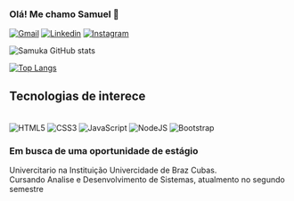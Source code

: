 ### Olá! Me chamo Samuel  👋


[![Gmail](https://img.shields.io/badge/Gmail-D14836?style=for-the-badge&logo=gmail&logoColor=white)](https://mail.google.com/mail/u/0/#inbox)
[![Linkedin](https://img.shields.io/badge/LinkedIn-0077B5?style=for-the-badge&logo=linkedin&logoColor=white)](https://www.linkedin.com/in/samuel-o-gomes-5a998b239/)
[![Instagram](https://img.shields.io/badge/Instagram-E4405F?style=for-the-badge&logo=instagram&logoColor=white)](https://www.instagram.com/samukka_muca/)

![Samuka GitHub stats](https://github-readme-stats.vercel.app/api?username=SamukaDevv&show_icons=true&theme=dark)

[![Top Langs](https://github-readme-stats.vercel.app/api/top-langs/?username=SamukaDevv)](https://github.com/anuraghazra/github-readme-stats)

## Tecnologias de interece

<div style=" diplay: inline_blok"><br/>
  
  <img align="center" alt="HTML5" src="https://img.shields.io/badge/HTML5-E34F26?style=for-the-badge&logo=html5&logoColor=white" />
  <img align="center" alt="CSS3" src="https://img.shields.io/badge/HTML5-E34F26?style=for-the-badge&logo=html5&logoColor=white" />
  <img align="center" alt="JavaScript" src="https://img.shields.io/badge/JavaScript-F7DF1E?style=for-the-badge&logo=javascript&logoColor=black" />
  <img align="center" alt="NodeJS" src="https://img.shields.io/badge/Node.js-43853D?style=for-the-badge&logo=node.js&logoColor=white" />
  <img align="center" alt="Bootstrap" src="https://img.shields.io/badge/Bootstrap-563D7C?style=for-the-badge&logo=bootstrap&logoColor=white" />
  
</div>


### Em busca de uma oportunidade de estágio

Univercitario na Instituição Univercidade de Braz Cubas.<br/>
Cursando Analise e Desenvolvimento de Sistemas, atualmento no segundo semestre

